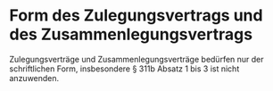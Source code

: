 # Form des Zulegungsvertrags und des Zusammenlegungsvertrags

Zulegungsverträge und Zusammenlegungsverträge bedürfen nur der schriftlichen Form, insbesondere § 311b Absatz 1 bis 3 ist nicht anzuwenden. 


